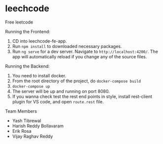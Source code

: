 # leechcode

Free leetcode

Running the Frontend:
1. CD into leechcode-fe-app.
2. Run `npm install` to downloaded necessary packages.
3. Run `ng serve` for a dev server. Navigate to `http://localhost:4200/`. The app will automatically reload if you change any of the source files.

Running the Backend:
1. You need to install docker.
2. From the root directory of the project, do `docker-compose build`
3. `docker-compose up`
4. The server will be up and running on port 8080. 
5. If you wanna check test the rest end points in style, install rest-client plugin for VS code, and open `route.rest` file.


Team Members
 - Yash Tibrewal
 - Harish Reddy Bollavaram
 - Erik Rosa
 - Vijay Raghav Reddy
